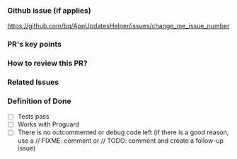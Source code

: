 ### Github issue (if applies)
https://github.com/bq/AppUpdatesHelper/issues/change_me_issue_number

### PR's key points
 
### How to review this PR?
 
### Related Issues
 
### Definition of Done
- [ ] Tests pass
- [ ] Works with Proguard
- [ ] There is no outcommented or debug code left (if there is a good reason, use a // FIXME: comment or // TODO: comment and create a follow-up issue)
